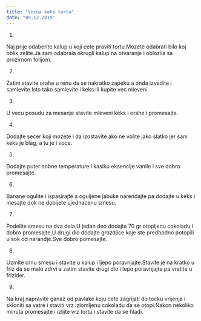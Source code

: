 ```yaml
--- 
title: "Voćna keks torta"
date: "09.12.2019"
---
```


1.
Naj prije odaberite kalup u koji cete praviti tortu.Mozete odabrati bilo koj oblik zelite.Ja sam odabrala okrugli kalup na otvaranje i oblozila sa prozirnom folijom.

2.
Zatim stavite orahe u renu da se nakratko zapeku a onda izvadite i samlevite.Isto tako samlevite i keks ili kupite vec mleveni.

3.
U vecu posudu za mesanje stavite mleveni keks i orahe i promesajte.

4.
Dodajte secer koji mozete i da izostavite ako ne volite jako slatko jer sam keks je blag, a tu je i voce.

5.
Dodajte puter sobne temperature i kasiku eksencije vanile i sve dobro promesajte.

6.
Banane ogulite i ispasirajte a oguljene jabuke narendajte pa dodajte u keks i mesajte dok ne dobijete ujednacenu smesu.

7.
Podelite smesu na dva dela.U jedan deo dodajte 70 gr otopljenu cokoladu i dobro promesajte,U drugi dio dodajte grozdjice koje ste predhodno potopili u sok od narandje.Sve dobro pomesajte.

8.
Uzmite crnu smesu i stavite u kalup i ljepo poravnjajte.Stavite je na kratko u friz da se malo zdrvi a zatim stavite drugi dio i lepo poravnjajte pa vratite u frizider.

9.
Na kraj napravite ganaz od pavlake koju cete zagrijati do tocku vrijenja i skloniti sa vatre i staviti vrz izlomljenu cokoladu da se otopi.Nakon nekoliko minuta promesajte i izlijte vrz tortu i stavite da  se hladi.



